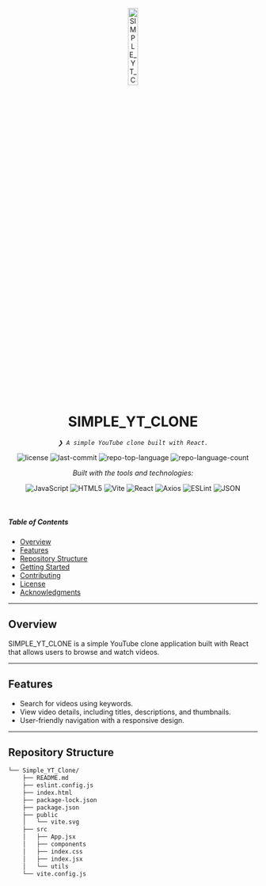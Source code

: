 <p align="center">
  <img src="https://img.icons8.com/?size=512&id=55494&format=png" width="20%" alt="SIMPLE_YT_CLONE-logo">
</p>
<p align="center">
    <h1 align="center">SIMPLE_YT_CLONE</h1>
</p>
<p align="center">
    <em><code>❯ A simple YouTube clone built with React.</code></em>
</p>
<p align="center">
	<img src="https://img.shields.io/github/license/NarashKumar/Simple_YT_Clone?style=flat&logo=opensourceinitiative&logoColor=white&color=0080ff" alt="license">
	<img src="https://img.shields.io/github/last-commit/NarashKumar/Simple_YT_Clone?style=flat&logo=git&logoColor=white&color=0080ff" alt="last-commit">
	<img src="https://img.shields.io/github/languages/top/NarashKumar/Simple_YT_Clone?style=flat&color=0080ff" alt="repo-top-language">
	<img src="https://img.shields.io/github/languages/count/NarashKumar/Simple_YT_Clone?style=flat&color=0080ff" alt="repo-language-count">
</p>
<p align="center">
		<em>Built with the tools and technologies:</em>
</p>
<p align="center">
	<img src="https://img.shields.io/badge/JavaScript-F7DF1E.svg?style=flat&logo=JavaScript&logoColor=black" alt="JavaScript">
	<img src="https://img.shields.io/badge/HTML5-E34F26.svg?style=flat&logo=HTML5&logoColor=white" alt="HTML5">
	<img src="https://img.shields.io/badge/Vite-646CFF.svg?style=flat&logo=Vite&logoColor=white" alt="Vite">
	<img src="https://img.shields.io/badge/React-61DAFB.svg?style=flat&logo=React&logoColor=black" alt="React">
	<img src="https://img.shields.io/badge/Axios-5A29E4.svg?style=flat&logo=Axios&logoColor=white" alt="Axios">
	<img src="https://img.shields.io/badge/ESLint-4B32C3.svg?style=flat&logo=ESLint&logoColor=white" alt="ESLint">
	<img src="https://img.shields.io/badge/JSON-000000.svg?style=flat&logo=JSON&logoColor=white" alt="JSON">
</p>

<br>

#####  Table of Contents

- [ Overview](#-overview)
- [ Features](#-features)
- [ Repository Structure](#-repository-structure)
- [ Getting Started](#-getting-started)
- [ Contributing](#-contributing)
- [ License](#-license)
- [ Acknowledgments](#-acknowledgments)

---

##  Overview

SIMPLE_YT_CLONE is a simple YouTube clone application built with React that allows users to browse and watch videos.

---

##  Features

- Search for videos using keywords.
- View video details, including titles, descriptions, and thumbnails.
- User-friendly navigation with a responsive design.

---

##  Repository Structure

```sh
└── Simple_YT_Clone/
    ├── README.md
    ├── eslint.config.js
    ├── index.html
    ├── package-lock.json
    ├── package.json
    ├── public
    │   └── vite.svg
    ├── src
    │   ├── App.jsx
    │   ├── components
    │   ├── index.css
    │   ├── index.jsx
    │   └── utils
    └── vite.config.js

